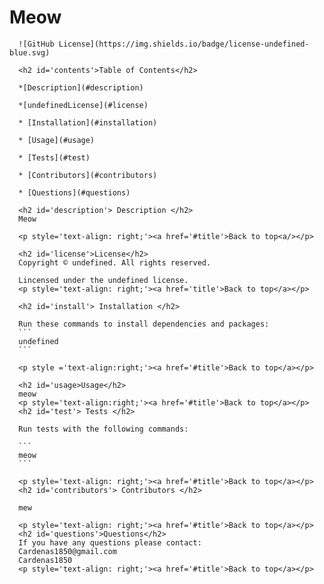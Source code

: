 <h1 id='title'> Meow </h1>

      ![GitHub License](https://img.shields.io/badge/license-undefined-blue.svg)

      <h2 id='contents'>Table of Contents</h2>

      *[Description](#description)

      *[undefinedLicense](#license)

      * [Installation](#installation)

      * [Usage](#usage)

      * [Tests](#test)

      * [Contributors](#contributors)

      * [Questions](#questions)
      
      <h2 id='description'> Description </h2>
      Meow

      <p style='text-align: right;'><a href='#title'>Back to top<a/></p>

      <h2 id='license'>License</h2>
      Copyright © undefined. All rights reserved.
      
      Lincensed under the undefined license.
      <p style='text-align: right;'><a href='title'>Back to top</a></p>

      <h2 id='install'> Installation </h2>

      Run these commands to install dependencies and packages:
      ```
      undefined
      ```

      <p style ='text-align:right;'><a href='#title'>Back to top</a></p>

      <h2 id='usage>Usage</h2>
      meow
      <p style='text-align:right;'><a href='#title'>Back to top</a></p>
      <h2 id='test'> Tests </h2>

      Run tests with the following commands:

      ```
      meow
      ```

      <p style='text-align: right;'><a href='#title'>Back to top</a></p>
      <h2 id='contributors'> Contributors </h2>

      mew

      <p style='text-align: right;'><a href='#title'>Back to top</a></p>
      <h2 id='questions'>Questions</h2>
      If you have any questions please contact: 
      Cardenas1850@gmail.com
      Cardenas1850
      <p style='text-align: right;'><a href='#title'>Back to top</a></p>
      